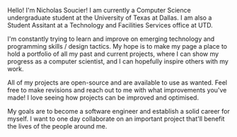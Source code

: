 
Hello! I'm Nicholas Soucier!
I am currently a Computer Science undergraduate student at the University of Texas at Dallas.
I am also a Student Assitant at a Technology and Facilities Services office at UTD. 

I'm constantly trying to learn and improve on emerging technology and programming skills / design tactics.
My hope is to make my page a place to hold a portfolio of all my past and current projects, where I can show my progress as a computer scientist,
and I can hopefully inspire others with my work. 

All of my projects are open-source and are available to use as wanted. Feel free to make revisions and reach out to me with what improvements you've made!
I love seeing how projects can be improved and optimised. 

My goals are to become a software engineer and establish a solid career for myself. I want to one day collaborate on an important project
that'll benefit the lives of the people around me. 

